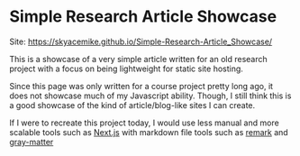 # Simple Research Article Showcase

Site: https://skyacemike.github.io/Simple-Research-Article_Showcase/

This is a showcase of a very simple article written for an old research project with a focus on being lightweight for static site hosting.

Since this page was only written for a course project pretty long ago, it does not showcase much of my Javascript ability. 
Though, I still think this is a good showcase of the kind of article/blog-like sites I can create.

If I were to recreate this project today, I would use less manual and more scalable tools such as [Next.js](https://github.com/vercel/next.js) with markdown file tools such as [remark](https://github.com/remarkjs/remark) and [gray-matter](https://github.com/jonschlinkert/gray-matter)
